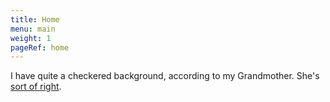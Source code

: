 ```yaml
---
title: Home
menu: main
weight: 1
pageRef: home
---
```


I have quite a checkered background, according to my Grandmother. She's [sort of right](about).
